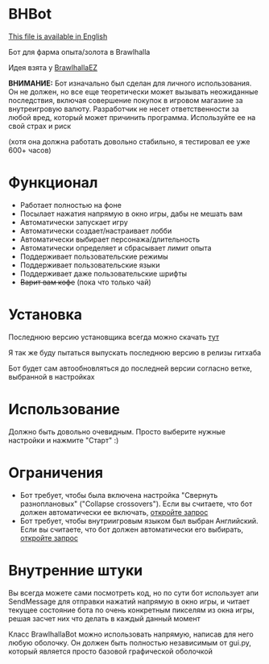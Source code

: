# BHBot

[This file is available in English](README.md)

Бот для фарма опыта/золота в Brawlhalla

Идея взята у [BrawlhallaEZ](https://github.com/jamunano/BrawlhallaEZ)


**ВНИМАНИЕ:** Бот изначально был сделан для личного использования.
Он не должен, но все еще теоретически может вызывать неожиданные последствия, включая совершение покупок в игровом магазине за внутреигровую валюту.
Разработчик не несет ответственности за любой вред, который может причинить программа. Используйте ее на свой страх и риск

(хотя она должна работать довольно стабильно, я тестировал ее уже 600+ часов)

# Функционал

- Работает полностью на фоне
- Посылает нажатия напрямую в окно игры, дабы не мешать вам
- Автоматически запускает игру
- Автоматически создает/настраивает лобби
- Автоматически выбирает персонажа/длительность
- Автоматически определяет и сбрасывает лимит опыта
- Поддерживает пользовательские режимы
- Поддерживает пользовательские языки
- Поддерживает даже пользовательские шрифты
- ~~Варит вам кофе~~ (пока что только чай)

# Установка
Последнюю версию установщика всегда можно скачать [тут](https://sovamor.co/bhbot)

Я так же буду пытаться выпускать последнюю версию в релизы гитхаба

Бот будет сам автообновляться до последней версии согласно ветке, выбранной в настройках

# Использование
Должно быть довольно очевидным. Просто выберите нужные настройки и нажмите "Старт" :)

# Ограничения
- Бот требует, чтобы была включена настройка "Свернуть разноплановых" ("Collapse crossovers"). Если вы считаете, что бот должен автоматически ее включать, [откройте запрос](https://github.com/sovamorco/bhbot/issues)
- Бот требует, чтобы внутриигровым языком был выбран Английский. Если вы считаете, что бот должен автоматически его выбирать, [откройте запрос](https://github.com/sovamorco/bhbot/issues)

# Внутренние штуки
Вы всегда можете сами посмотреть код, но по сути бот использует апи SendMessage для отправки нажатий напрямую в окно игры, 
и читает текущее состояние бота по очень конкретным пикселям из окна игры, решая засчет них что делать в каждый данный момент

Класс BrawlhallaBot можно использовать напрямую, написав для него любую оболочку. Он должен быть полностью независимым от gui.py, который является просто базовой графической оболочкой

